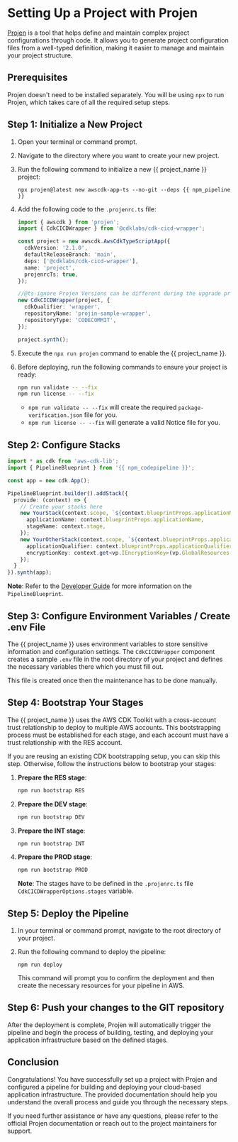 # Setting Up a Project with Projen

[Projen](https://projen.io) is a tool that helps define and maintain complex project configurations through code. It allows you to generate project configuration files from a well-typed definition, making it easier to manage and maintain your project structure.

## Prerequisites

Projen doesn't need to be installed separately. You will be using `npx` to run Projen, which takes care of all the required setup steps.

## Step 1: Initialize a New Project

1. Open your terminal or command prompt.
2. Navigate to the directory where you want to create your new project.
3. Run the following command to initialize a new {{ project_name }} project:

   ```
   npx projen@latest new awscdk-app-ts --no-git --deps {{ npm_pipeline }}
   ```

4. Add the following code to the `.projenrc.ts` file:

   ```typescript
   import { awscdk } from 'projen';
   import { CdkCICDWrapper } from '@cdklabs/cdk-cicd-wrapper';

   const project = new awscdk.AwsCdkTypeScriptApp({
     cdkVersion: '2.1.0',
     defaultReleaseBranch: 'main',
     deps: ['@cdklabs/cdk-cicd-wrapper'],
     name: 'project',
     projenrcTs: true,
   });

   //@ts-ignore Projen Versions can be different during the upgrade process and would resolve complains about assignability issues.
   new CdkCICDWrapper(project, {
     cdkQualifier: 'wrapper',
     repositoryName: 'projin-sample-wrapper',
     repositoryType: 'CODECOMMIT',
   });

   project.synth();
   ```

5. Execute the `npx run projen` command to enable the {{ project_name }}.

6. Before deploying, run the following commands to ensure your project is ready:

   ```bash
   npm run validate -- --fix
   npm run license -- --fix
   ```

   - `npm run validate -- --fix` will create the required `package-verification.json` file for you.
   - `npm run license -- --fix` will generate a valid Notice file for you.

## Step 2: Configure Stacks

```typescript
import * as cdk from 'aws-cdk-lib';
import { PipelineBlueprint } from '{{ npm_codepipeline }}';

const app = new cdk.App();

PipelineBlueprint.builder().addStack({
  provide: (context) => {
    // Create your stacks here
    new YourStack(context.scope, `${context.blueprintProps.applicationName}YourStack`, {
      applicationName: context.blueprintProps.applicationName,
      stageName: context.stage,
    });
    new YourOtherStack(context.scope, `${context.blueprintProps.applicationName}YourOtherStack`, {
      applicationQualifier: context.blueprintProps.applicationQualifier,
      encryptionKey: context.get<vp.IEncryptionKey>(vp.GlobalResources.Encryption)!.kmsKey,
    });
  }
}).synth(app);
```

**Note**: Refer to the [Developer Guide](../developer_guides/index.md) for more information on the `PipelineBlueprint`.

## Step 3: Configure Environment Variables / Create .env File

The {{ project_name }} uses environment variables to store sensitive information and configuration settings. The `CdkCICDWrapper` component creates a sample `.env` file in the root directory of your project and defines the necessary variables there which you must fill out. 

This file is created once then the maintenance has to be done manually.

## Step 4: Bootstrap Your Stages

The {{ project_name }} uses the AWS CDK Toolkit with a cross-account trust relationship to deploy to multiple AWS accounts. This bootstrapping process must be established for each stage, and each account must have a trust relationship with the RES account.

If you are reusing an existing CDK bootstrapping setup, you can skip this step. Otherwise, follow the instructions below to bootstrap your stages:

1. **Prepare the RES stage**:

   ```bash
   npm run bootstrap RES
   ```

2. **Prepare the DEV stage**:

   ```bash
   npm run bootstrap DEV
   ```

3. **Prepare the INT stage**:

   ```bash
   npm run bootstrap INT
   ```

4. **Prepare the PROD stage**:

   ```bash
   npm run bootstrap PROD
   ```

   **Note**: The stages have to be defined in the `.projenrc.ts` file `CdkCICDWrapperOptions.stages` variable.

## Step 5: Deploy the Pipeline

1. In your terminal or command prompt, navigate to the root directory of your project.
2. Run the following command to deploy the pipeline:

   ```
   npm run deploy
   ```

   This command will prompt you to confirm the deployment and then create the necessary resources for your pipeline in AWS.

## Step 6: Push your changes to the GIT repository
After the deployment is complete, Projen will automatically trigger the pipeline and begin the process of building, testing, and deploying your application infrastructure based on the defined stages.

## Conclusion

Congratulations! You have successfully set up a project with Projen and configured a pipeline for building and deploying your cloud-based application infrastructure. The provided documentation should help you understand the overall process and guide you through the necessary steps.

If you need further assistance or have any questions, please refer to the official Projen documentation or reach out to the project maintainers for support.